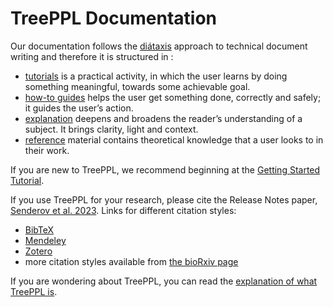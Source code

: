 # TreePPL Documentation

Our documentation follows the [diátaxis](https://diataxis.fr/) approach to technical document writing and therefore it is structured in :

 - [tutorials](docs/Tutorials) is a practical activity, in which the user learns by doing something meaningful, towards some achievable goal.
 - [how-to guides](docs/Howtos) helps the user get something done, correctly and safely; it guides the user’s action.
 - [explanation](docs/Explanation) deepens and broadens the reader’s understanding of a subject. It brings clarity, light and context.
 - [reference](docs/Reference) material contains theoretical knowledge that a user looks to in their work.

If you are new to TreePPL, we recommend beginning at the [Getting Started Tutorial](docs/Tutorials/getting-started).

If you use TreePPL for your research, please cite the Release Notes paper, [Senderov et al. 2023](https://www.biorxiv.org/content/10.1101/2023.10.10.561673v1).  Links for different citation styles:

  - [BibTeX](https://www.biorxiv.org/highwire/citation/3421665/bibtext)
  - [Mendeley](https://www.biorxiv.org/highwire/citation/3421665/mendeley)
  - [Zotero](https://www.biorxiv.org/highwire/citation/3421665/zotero)
  - more citation styles available from [the bioRxiv page](https://www.biorxiv.org/content/10.1101/2023.10.10.561673v1)

If you are wondering about TreePPL, you can read the [explanation of what TreePPL is](docs/Explanation/about).
